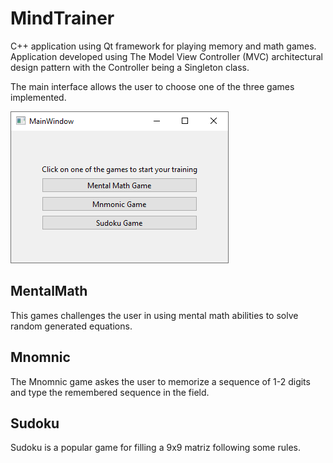 # MindTrainer
C++ application using Qt framework for playing memory and math games.
Application developed using The Model View Controller (MVC) architectural design pattern with the Controller being a Singleton class.

The main interface allows the user to choose one of the three games implemented.

<img src="./images/menu.png"/>

## MentalMath
This games challenges the user in using mental math abilities to solve random generated equations.

## Mnomnic
The Mnomnic game askes the user to memorize a sequence of 1-2 digits and type the remembered sequence in the field.

## Sudoku
Sudoku is a popular game for filling a 9x9 matriz following some rules.